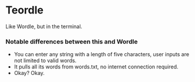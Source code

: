 # Teordle
Like Wordle, but in the terminal.

### Notable differences between this and Wordle
* You can enter any string with a length of five characters, user inputs are not limited to valid words.
* It pulls all its words from words.txt, no internet connection required.
* Okay? Okay.
